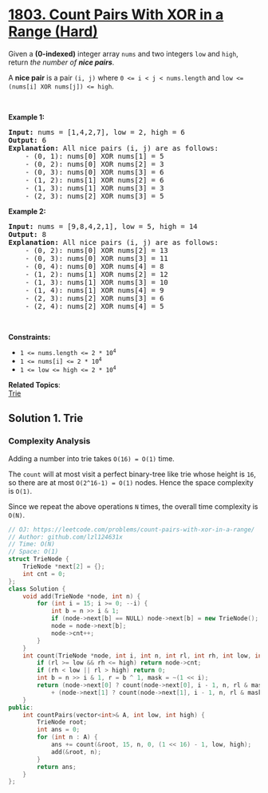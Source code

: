 # [1803. Count Pairs With XOR in a Range (Hard)](https://leetcode.com/problems/count-pairs-with-xor-in-a-range/)

<p>Given a <strong>(0-indexed)</strong> integer array <code>nums</code> and two integers <code>low</code> and <code>high</code>, return <em>the number of <strong>nice pairs</strong></em>.</p>

<p>A <strong>nice pair</strong> is a pair <code>(i, j)</code> where <code>0 &lt;= i &lt; j &lt; nums.length</code> and <code>low &lt;= (nums[i] XOR nums[j]) &lt;= high</code>.</p>

<p>&nbsp;</p>
<p><strong>Example 1:</strong></p>

<pre><strong>Input:</strong> nums = [1,4,2,7], low = 2, high = 6
<strong>Output:</strong> 6
<strong>Explanation:</strong> All nice pairs (i, j) are as follows:
    - (0, 1): nums[0] XOR nums[1] = 5 
    - (0, 2): nums[0] XOR nums[2] = 3
    - (0, 3): nums[0] XOR nums[3] = 6
    - (1, 2): nums[1] XOR nums[2] = 6
    - (1, 3): nums[1] XOR nums[3] = 3
    - (2, 3): nums[2] XOR nums[3] = 5
</pre>

<p><strong>Example 2:</strong></p>

<pre><strong>Input:</strong> nums = [9,8,4,2,1], low = 5, high = 14
<strong>Output:</strong> 8
<strong>Explanation:</strong> All nice pairs (i, j) are as follows:
​​​​​    - (0, 2): nums[0] XOR nums[2] = 13
&nbsp;   - (0, 3): nums[0] XOR nums[3] = 11
&nbsp;   - (0, 4): nums[0] XOR nums[4] = 8
&nbsp;   - (1, 2): nums[1] XOR nums[2] = 12
&nbsp;   - (1, 3): nums[1] XOR nums[3] = 10
&nbsp;   - (1, 4): nums[1] XOR nums[4] = 9
&nbsp;   - (2, 3): nums[2] XOR nums[3] = 6
&nbsp;   - (2, 4): nums[2] XOR nums[4] = 5</pre>

<p>&nbsp;</p>
<p><strong>Constraints:</strong></p>

<ul>
	<li><code>1 &lt;= nums.length &lt;= 2 * 10<sup>4</sup></code></li>
	<li><code>1 &lt;= nums[i] &lt;= 2 * 10<sup>4</sup></code></li>
	<li><code>1 &lt;= low &lt;= high &lt;= 2 * 10<sup>4</sup></code></li>
</ul>


**Related Topics**:  
[Trie](https://leetcode.com/tag/trie/)

## Solution 1. Trie

### Complexity Analysis

Adding a number into trie takes `O(16) = O(1)` time.

The `count` will at most visit a perfect binary-tree like trie whose height is `16`, so there are at most `O(2^16-1) = O(1)` nodes. Hence the space complexity is `O(1)`.

Since we repeat the above operations `N` times, the overall time complexity is `O(N)`.

```cpp
// OJ: https://leetcode.com/problems/count-pairs-with-xor-in-a-range/
// Author: github.com/lzl124631x
// Time: O(N)
// Space: O(1)
struct TrieNode {
    TrieNode *next[2] = {};
    int cnt = 0;
};
class Solution {
    void add(TrieNode *node, int n) {
        for (int i = 15; i >= 0; --i) {
            int b = n >> i & 1;
            if (node->next[b] == NULL) node->next[b] = new TrieNode();
            node = node->next[b];
            node->cnt++;
        }
    }
    int count(TrieNode *node, int i, int n, int rl, int rh, int low, int high) {
        if (rl >= low && rh <= high) return node->cnt;
        if (rh < low || rl > high) return 0;
        int b = n >> i & 1, r = b ^ 1, mask = ~(1 << i);
        return (node->next[0] ? count(node->next[0], i - 1, n, rl & mask | (b << i), rh & mask | (b << i), low, high) : 0)
            + (node->next[1] ? count(node->next[1], i - 1, n, rl & mask | (r << i), rh & mask | (r << i), low, high) : 0);
    }
public:
    int countPairs(vector<int>& A, int low, int high) {
        TrieNode root;
        int ans = 0;
        for (int n : A) {
            ans += count(&root, 15, n, 0, (1 << 16) - 1, low, high);
            add(&root, n);
        }
        return ans;
    }
};
```